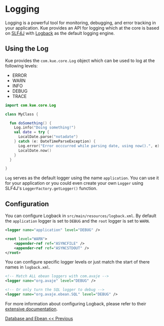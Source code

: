 # Logging

Logging is a powerful tool for monitoring, debugging, and error tracking in your application. Kue provides an API for logging which at the core is based on [SLF4J](http://www.slf4j.org/) with [Logback](http://logback.qos.ch/) as the default logging engine.

## Using the Log
Kue provides the `com.kue.core.Log` object which can be used to log at the following levels:

* ERROR
* WARN
* INFO
* DEBUG
* TRACE

```kotlin
import com.kue.core.Log

class MyClass {

  fun doSomething() {
    Log.info("Doing something!")
    val date = try {
      LocalDate.parse("notadate")
    } catch (e: DateTimeParseException) {
      Log.error("Error occcurred while parsing date, using now().", e)
      LocalDate.now()
    }
  }

}
```

`Log` serves as the default logger using the name `application`. You can use it for your application or you could even create your own `Logger` using SLF4J's `LoggerFactory.getLogger()` function.

## Configuration
You can configure Logback in `src/main/resources/logback.xml`. By default the `application` logger is set to `DEBUG` and the `root` logger is set to `WARN`.

```xml
<logger name="application" level="DEBUG" />

<root level="WARN">
    <appender-ref ref="ASYNCFILE" />
    <appender-ref ref="ASYNCSTDOUT" />
</root>
```

You can configure specific logger levels or just match the start of there names in `logback.xml`.

```xml
<!-- Match ALL ebean loggers with com.avaje -->
<logger name="org.avaje" level="DEBUG" />

<!-- Or only turn the SQL logger to debug -->
<logger name="org.avaje.ebean.SQL" level="DEBUG" />
```

For more information about configuring Logback, please refer to their [extensive documentation](http://logback.qos.ch/manual/index.html).


[Database and Ebean << Previous](database-and-ebean.md)
